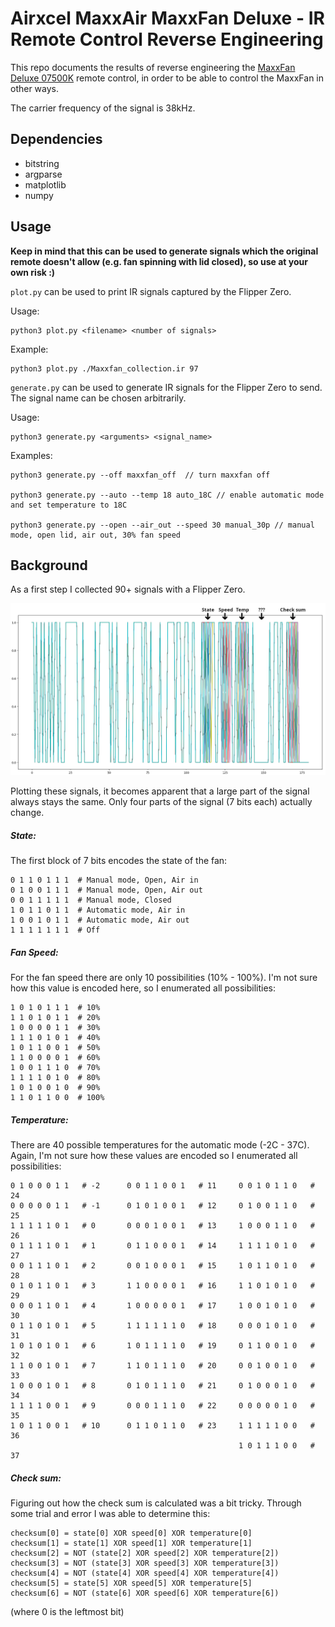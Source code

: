 # Airxcel MaxxAir MaxxFan Deluxe - IR Remote Control Reverse Engineering

This repo documents the results of reverse engineering the [MaxxFan Deluxe 07500K](https://www.maxxair.com/products/fans/maxxfan-deluxe-00-07500K/) remote control, in order to be able to control the MaxxFan in other ways.

The carrier frequency of the signal is 38kHz.

## Dependencies
* bitstring
* argparse
* matplotlib
* numpy

## Usage

**Keep in mind that this can be used to generate signals which the original remote doesn't allow (e.g. fan spinning with lid closed), so use at your own risk :)**

`plot.py` can be used to print IR signals captured by the Flipper Zero.

Usage:

    python3 plot.py <filename> <number of signals>

Example:

    python3 plot.py ./Maxxfan_collection.ir 97


`generate.py` can be used to generate IR signals for the Flipper Zero to send. The signal name can be chosen arbitrarily.

Usage:

    python3 generate.py <arguments> <signal_name>

Examples:

    python3 generate.py --off maxxfan_off  // turn maxxfan off

    python3 generate.py --auto --temp 18 auto_18C // enable automatic mode and set temperature to 18C

    python3 generate.py --open --air_out --speed 30 manual_30p // manual mode, open lid, air out, 30% fan speed


## Background

As a first step I collected 90+ signals with a Flipper Zero.

<img src=img/signals.png width=800>

Plotting these signals, it becomes apparent that a large part of the signal always stays the same.
Only four parts of the signal (7 bits each) actually change.


##### State:
The first block of 7 bits encodes the state of the fan:

    0 1 1 0 1 1 1  # Manual mode, Open, Air in
    0 1 0 0 1 1 1  # Manual mode, Open, Air out
    0 0 1 1 1 1 1  # Manual mode, Closed
    1 0 1 1 0 1 1  # Automatic mode, Air in
    1 0 0 1 0 1 1  # Automatic mode, Air out
    1 1 1 1 1 1 1  # Off


##### Fan Speed:
For the fan speed there are only 10 possibilities (10% - 100%).
I'm not sure how this value is encoded here, so I enumerated all possibilities:

    1 0 1 0 1 1 1  # 10%
    1 1 0 1 0 1 1  # 20%
    1 0 0 0 0 1 1  # 30%
    1 1 1 0 1 0 1  # 40%
    1 0 1 1 0 0 1  # 50%
    1 1 0 0 0 0 1  # 60%
    1 0 0 1 1 1 0  # 70%
    1 1 1 1 0 1 0  # 80%
    1 0 1 0 0 1 0  # 90%
    1 1 0 1 1 0 0  # 100%


##### Temperature:
There are 40 possible temperatures for the automatic mode (-2C - 37C).  
Again, I'm not sure how these values are encoded so I enumerated all possibilities:

    0 1 0 0 0 1 1   # -2      0 0 1 1 0 0 1   # 11     0 0 1 0 1 1 0   # 24
    0 0 0 0 0 1 1   # -1      0 1 0 1 0 0 1   # 12     0 1 0 0 1 1 0   # 25
    1 1 1 1 1 0 1   # 0       0 0 0 1 0 0 1   # 13     1 0 0 0 1 1 0   # 26
    0 1 1 1 1 0 1   # 1       0 1 1 0 0 0 1   # 14     1 1 1 1 0 1 0   # 27
    0 0 1 1 1 0 1   # 2       0 0 1 0 0 0 1   # 15     1 0 1 1 0 1 0   # 28
    0 1 0 1 1 0 1   # 3       1 1 0 0 0 0 1   # 16     1 1 0 1 0 1 0   # 29
    0 0 0 1 1 0 1   # 4       1 0 0 0 0 0 1   # 17     1 0 0 1 0 1 0   # 30
    0 1 1 0 1 0 1   # 5       1 1 1 1 1 1 0   # 18     0 0 0 1 0 1 0   # 31
    1 0 1 0 1 0 1   # 6       1 0 1 1 1 1 0   # 19     0 1 1 0 0 1 0   # 32
    1 1 0 0 1 0 1   # 7       1 1 0 1 1 1 0   # 20     0 0 1 0 0 1 0   # 33
    1 0 0 0 1 0 1   # 8       0 1 0 1 1 1 0   # 21     0 1 0 0 0 1 0   # 34
    1 1 1 1 0 0 1   # 9       0 0 0 1 1 1 0   # 22     0 0 0 0 0 1 0   # 35
    1 0 1 1 0 0 1   # 10      0 1 1 0 1 1 0   # 23     1 1 1 1 1 0 0   # 36
                                                       1 0 1 1 1 0 0   # 37


##### Check sum:
Figuring out how the check sum is calculated was a bit tricky.
Through some trial and error I was able to determine this:

    checksum[0] = state[0] XOR speed[0] XOR temperature[0]
    checksum[1] = state[1] XOR speed[1] XOR temperature[1]
    checksum[2] = NOT (state[2] XOR speed[2] XOR temperature[2])
    checksum[3] = NOT (state[3] XOR speed[3] XOR temperature[3])
    checksum[4] = NOT (state[4] XOR speed[4] XOR temperature[4])
    checksum[5] = state[5] XOR speed[5] XOR temperature[5]
    checksum[6] = NOT (state[6] XOR speed[6] XOR temperature[6])

(where 0 is the leftmost bit)

